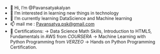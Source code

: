 - 👋 Hi, I’m @Pavansatyakalyan
- 👀 I’m interested in learning new things in technology
- 🌱 I’m currently learning DataScience and Machine learning
- 📫 mail me : Pavansatya.psk@gmail.com
- 📖 Certifications:
            -> Data Science Math Skills, Introduction to HTML5, Fundamentals in AWS from *COURSERA*
            -> Machine Learning with Python Programming from *VERZEO*
            -> Hands on Python Programming Certification. 

<!---
Pavansatyapsk/Pavansatyapsk is a ✨ special ✨ repository because its `README.md` (this file) appears on your GitHub profile.
You can click the Preview link to take a look at your changes.
--->
